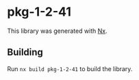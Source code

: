 # pkg-1-2-41

This library was generated with [Nx](https://nx.dev).

## Building

Run `nx build pkg-1-2-41` to build the library.
